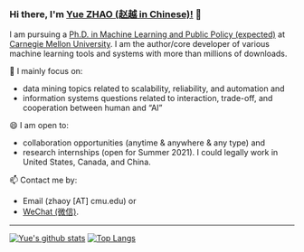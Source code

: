 ### Hi there, I'm [Yue ZHAO (赵越 in Chinese)!](https://www.andrew.cmu.edu/user/yuezhao2/) 👋


I am pursuing a [Ph.D. in Machine Learning and Public Policy (expected)](https://www.ml.cmu.edu/academics/joint-phd-mlpp.html) at [Carnegie Mellon University](https://www.cmu.edu/). I am the author/core developer of various machine learning tools and systems with more than millions of downloads.

🔭 I mainly focus on:

- data mining topics related to scalability, reliability, and automation and
- information systems questions related to interaction, trade-off, and cooperation between human and “AI”

😄 I am open to:

- collaboration opportunities (anytime & anywhere & any type) and 
- research internships (open for Summer 2021). I could legally work in United States, Canada, and China.

📫 Contact me by:
- Email (zhaoy [AT] cmu.edu) or 
- [WeChat (微信)](http://localhost:1313/user/yuezhao2/files/ID_zhaoyueyue1002.JPG).

----

[![Yue's github stats](https://github-readme-stats.vercel.app/api?username=yzhao062&theme=material-palenight&count_private=true&hide=issues)](https://github.com/anuraghazra/github-readme-stats)
[![Top Langs](https://github-readme-stats.vercel.app/api/top-langs/?username=yzhao062&theme=material-palenight&hide=Jupyter&layout=compact)](https://github.com/anuraghazra/github-readme-stats)

<!--
**yzhao062/yzhao062** is a ✨ _special_ ✨ repository because its `README.md` (this file) appears on your GitHub profile.

Here are some ideas to get you started:

- 🔭 I’m currently working on ...
- 🌱 I’m currently learning ...
- 👯 I’m looking to collaborate on ...
- 🤔 I’m looking for help with ...
- 💬 Ask me about ...
- 📫 How to reach me: ...
- 😄 Pronouns: ...
- ⚡ Fun fact: ...
-->
